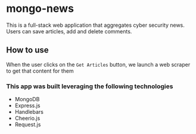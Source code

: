 # mongo-news

This is a full-stack web application that aggregates cyber security news. Users can save articles, add and delete comments.


## How to use 

When the user clicks on the    `Get Articles` button, we launch a web scraper to get that content for them 

### This app was built leveraging the following technologies 
* MongoDB
* Express.js
* Handlebars 
* Cheerio.js 
* Request.js 